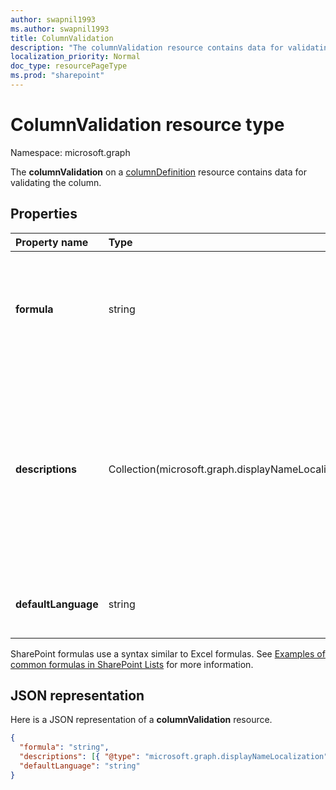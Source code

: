 ```yaml
---
author: swapnil1993
ms.author: swapnil1993
title: ColumnValidation
description: "The columnValidation resource contains data for validating the column values."
localization_priority: Normal
doc_type: resourcePageType
ms.prod: "sharepoint"
---
```

# ColumnValidation resource type

Namespace: microsoft.graph

The **columnValidation** on a [columnDefinition](columnDefinition.md) resource contains data for validating the column.


## Properties

| Property name  | Type    | Description
|:---------------|:--------|:--------------------------------------------------
| **formula**    | string  | The formula to validate column value. Formula examples can be found [here](https://support.microsoft.com/en-us/office/examples-of-common-formulas-in-sharepoint-lists-d81f5f21-2b4e-45ce-b170-bf7ebf6988b3) 
| **descriptions**    | Collection(microsoft.graph.displayNameLocalization)  | Localized messages that explain what is needed for this column's value to be considered valid. User will be prompted with this message if validation fails 
| **defaultLanguage**    | string  | Default BCP 47 language tag for the description

SharePoint formulas use a syntax similar to Excel formulas.
See [Examples of common formulas in SharePoint Lists][SPFormulas] for more information.

## JSON representation

Here is a JSON representation of a **columnValidation** resource.
<!-- { "blockType": "resource", "@odata.type": "microsoft.graph.columnValidation"} -->

```json
{
  "formula": "string",
  "descriptions": [{ "@type": "microsoft.graph.displayNameLocalization" }],
  "defaultLanguage": "string"
}
```

[SPFormulas]: https://support.office.com/en-us/article/Examples-of-common-formulas-in-SharePoint-Lists-d81f5f21-2b4e-45ce-b170-bf7ebf6988b3
